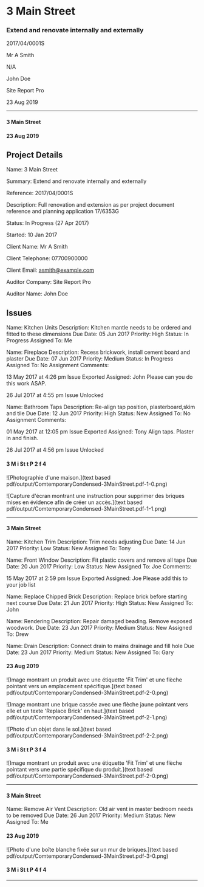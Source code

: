 # 3 Main Street

### Extend and renovate internally and externally

 2017/04/0001S

 Mr A Smith

 N/A

 John Doe

 Site Report Pro

 23 Aug 2019


-----



#### 3 Main Street


#### 23 Aug 2019


## Project Details

Name: 3 Main Street

Summary: Extend and renovate internally and externally

Reference: 2017/04/0001S

Description: Full renovation and extension as per project document reference and
planning application 17/6353G

Status: In Progress (27 Apr 2017)

Started: 10 Jan 2017

Client Name: Mr A Smith

Client Telephone: 07700900000

Client Email: asmith@example.com

Auditor Company: Site Report Pro

Auditor Name: John Doe

## Issues

Name: Kitchen Units
Description: Kitchen mantle needs to be ordered and fitted to these dimensions
Due Date: 05 Jun 2017
Priority: High
Status: In Progress
Assigned To: Me

Name: Fireplace
Description: Recess brickwork, install cement board and plaster
Due Date: 07 Jun 2017
Priority: Medium
Status: In Progress
Assigned To: No Assignment
Comments:

13 May 2017 at 4:26 pm
Issue Exported
Assigned: John
Please can you do this work ASAP.

26 Jul 2017 at 4:55 pm
Issue Unlocked

Name: Bathroom Taps
Description: Re-align tap position, plasterboard,skim and tile
Due Date: 12 Jun 2017
Priority: High
Status: New
Assigned To: No Assignment
Comments:

01 May 2017 at 12:05 pm
Issue Exported
Assigned: Tony
Align taps. Plaster in and finish.

26 Jul 2017 at 4:56 pm
Issue Unlocked

#### 3 M i St t P 2 f 4


![Photographie d'une maison.](text based pdf/output/ComtemporaryCondensed-3MainStreet.pdf-1-0.png)

![Capture d'écran montrant une instruction pour supprimer des briques mises en évidence afin de créer un accès.](text based pdf/output/ComtemporaryCondensed-3MainStreet.pdf-1-1.png)

-----



#### 3 Main Street

Name: Kitchen Trim
Description: Trim needs adjusting
Due Date: 14 Jun 2017
Priority: Low
Status: New
Assigned To: Tony

Name: Front Window
Description: Fit plastic covers and remove all tape
Due Date: 20 Jun 2017
Priority: Low
Status: New
Assigned To: Joe
Comments:

15 May 2017 at 2:59 pm
Issue Exported
Assigned: Joe
Please add this to your job list

Name: Replace Chipped Brick
Description: Replace brick before starting next course
Due Date: 21 Jun 2017
Priority: High
Status: New
Assigned To: John

Name: Rendering
Description: Repair damaged beading.
Remove exposed woodwork.
Due Date: 23 Jun 2017
Priority: Medium
Status: New
Assigned To: Drew

Name: Drain
Description: Connect drain to mains drainage and fill hole
Due Date: 23 Jun 2017
Priority: Medium
Status: New
Assigned To: Gary


#### 23 Aug 2019


![Image montrant un produit avec une étiquette 'Fit Trim' et une flèche pointant vers un emplacement spécifique.](text based pdf/output/ComtemporaryCondensed-3MainStreet.pdf-2-0.png)

![Image montrant une brique cassée avec une flèche jaune pointant vers elle et un texte 'Replace Brick' en haut.](text based pdf/output/ComtemporaryCondensed-3MainStreet.pdf-2-1.png)

![Photo d'un objet dans le sol.](text based pdf/output/ComtemporaryCondensed-3MainStreet.pdf-2-2.png)

#### 3 M i St t P 3 f 4


![Image montrant un produit avec une étiquette 'Fit Trim' et une flèche pointant vers une partie spécifique du produit.](text based pdf/output/ComtemporaryCondensed-3MainStreet.pdf-2-0.png)

-----



#### 3 Main Street

Name: Remove Air Vent
Description: Old air vent in master bedroom needs to be removed
Due Date: 26 Jun 2017
Priority: Medium
Status: New
Assigned To: Me


#### 23 Aug 2019


![Photo d'une boîte blanche fixée sur un mur de briques.](text based pdf/output/ComtemporaryCondensed-3MainStreet.pdf-3-0.png)

#### 3 M i St t P 4 f 4


-----